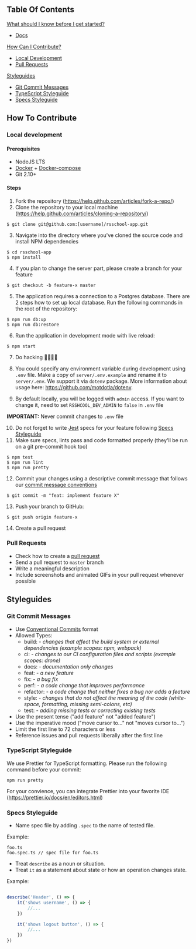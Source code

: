 ## Table Of Contents

[What should I know before I get started?](#what-should-i-know-before-i-get-started)
  * [Docs](https://github.com/rolling-scopes/rsschool-docs)

[How Can I Contribute?](#how-can-i-contribute)
  * [Local Development](#local-development)
  * [Pull Requests](#pull-requests)

[Styleguides](#styleguides)
  * [Git Commit Messages](#git-commit-messages)
  * [TypeScript Styleguide](#typescript-styleguide)
  * [Specs Styleguide](#specs-styleguide)

## How To Contribute

### Local development

#### Prerequisites
- NodeJS LTS
- [Docker](https://docs.docker.com/engine/install/) + [Docker-compose](https://docs.docker.com/compose/install/)
- Git 2.10+

#### Steps
1. Fork the repository (https://help.github.com/articles/fork-a-repo/)
2. Clone the repository to your local machine (https://help.github.com/articles/cloning-a-repository/)

``` command-line
$ git clone git@github.com:[username]/rsschool-app.git
```
3. Navigate into the directory where you've cloned the source code and install NPM dependencies

``` command-line
$ cd rsschool-app
$ npm install
```
4. If you plan to change the server part, please create a branch for your feature
``` command-line
$ git checkout -b feature-x master
```
5. The application requires a connection to a Postgres database. There are 2 steps how to set up local database. Run the following commands in the root of the repository:

``` command-line
$ npm run db:up
$ npm run db:restore
```

6. Run the application in development mode with live reload:
``` command-line
$ npm start
```
7. Do hacking 👩‍💻👨‍💻 

8. You could specify any environment variable during development using `.env` file. Make a copy of `server/.env.example` and rename it to `server/.env`. We support it via `dotenv` package. More information about usage here: https://github.com/motdotla/dotenv.

9. By default locally, you will be logged with `admin` access. If you want to change it, need to set `RSSHCOOL_DEV_ADMIN` to `false` in `.env` file

**IMPORTANT:** Never commit changes to `.env` file

10. Do not forget to write [Jest](https://facebook.github.io/jest/) specs for your feature following [Specs Styleguide](#specs-styleguide)
11. Make sure specs, lints pass and code formatted properly (they'll be run on a git pre-commit hook too)
``` command-line
$ npm test
$ npm run lint
$ npm run pretty
```
12. Commit your changes using a descriptive commit message that follows our [commit message conventions](#git-commit-messages)
``` command-line
$ git commit -m "feat: implement feature X"
```
13. Push your branch to GitHub: 
``` command-line
$ git push origin feature-x
```
14. Create a pull request

### Pull Requests

* Check how to create a [pull request](https://help.github.com/articles/creating-a-pull-request/)
* Send a pull request to `master` branch 
* Write a meaningful description
* Include screenshots and animated GIFs in your pull request whenever possible

## Styleguides

### Git Commit Messages

* Use [Conventional Commits](https://conventionalcommits.org/) format
* Allowed Types:
    * build: - *changes that affect the build system or external dependencies (example scopes: npm, webpack)*
    * ci: - *changes to our CI configuration files and scripts (example scopes: drone)*
    * docs: - *documentation only changes*
    * feat: - *a new feature*
    * fix: - *a bug fix*
    * perf: - *a code change that improves performance*
    * refactor: - *a code change that neither fixes a bug nor adds a feature*
    * style: - *сhanges that do not affect the meaning of the code (white-space, formatting, missing semi-colons, etc)*
    * test: - *adding missing tests or correcting existing tests*
* Use the present tense ("add feature" not "added feature")
* Use the imperative mood ("move cursor to..." not "moves cursor to...")
* Limit the first line to 72 characters or less
* Reference issues and pull requests liberally after the first line

### TypeScript Styleguide

We use Prettier for TypeScript formatting. Please run the following command before your commit:
``` command-line
npm run pretty
```

For your convience, you can integrate Prettier into your favorite IDE (https://prettier.io/docs/en/editors.html)

### Specs Styleguide

- Name spec file by adding `.spec` to the name of tested file.

Example:
```
foo.ts
foo.spec.ts // spec file for foo.ts
```
- Treat `describe` as a noun or situation.
- Treat `it` as a statement about state or how an operation changes state.

Example: 
```javascript

describe('Header', () => {
    it('shows username', () => {
        //...
    })

    it('shows logout button', () => {
        //...
    })
})
```
